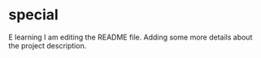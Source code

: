 # special
E learning
I am editing the README file. Adding some more details about the project description.
